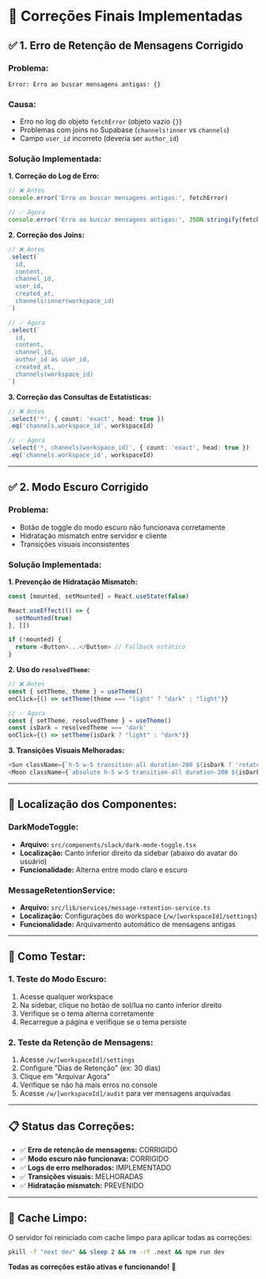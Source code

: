 # 🔧 Correções Finais Implementadas

## **✅ 1. Erro de Retenção de Mensagens Corrigido**

### **Problema:**
```
Error: Erro ao buscar mensagens antigas: {}
```

### **Causa:**
- Erro no log do objeto `fetchError` (objeto vazio `{}`)
- Problemas com joins no Supabase (`channels!inner` vs `channels`)
- Campo `user_id` incorreto (deveria ser `author_id`)

### **Solução Implementada:**

**1. Correção do Log de Erro:**
```typescript
// ❌ Antes
console.error('Erro ao buscar mensagens antigas:', fetchError)

// ✅ Agora
console.error('Erro ao buscar mensagens antigas:', JSON.stringify(fetchError, null, 2))
```

**2. Correção dos Joins:**
```typescript
// ❌ Antes
.select(`
  id,
  content,
  channel_id,
  user_id,
  created_at,
  channels!inner(workspace_id)
`)

// ✅ Agora
.select(`
  id,
  content,
  channel_id,
  author_id as user_id,
  created_at,
  channels(workspace_id)
`)
```

**3. Correção das Consultas de Estatísticas:**
```typescript
// ❌ Antes
.select('*', { count: 'exact', head: true })
.eq('channels.workspace_id', workspaceId)

// ✅ Agora
.select('*, channels(workspace_id)', { count: 'exact', head: true })
.eq('channels.workspace_id', workspaceId)
```

---

## **✅ 2. Modo Escuro Corrigido**

### **Problema:**
- Botão de toggle do modo escuro não funcionava corretamente
- Hidratação mismatch entre servidor e cliente
- Transições visuais inconsistentes

### **Solução Implementada:**

**1. Prevenção de Hidratação Mismatch:**
```typescript
const [mounted, setMounted] = React.useState(false)

React.useEffect(() => {
  setMounted(true)
}, [])

if (!mounted) {
  return <Button>...</Button> // Fallback estático
}
```

**2. Uso do `resolvedTheme`:**
```typescript
// ❌ Antes
const { setTheme, theme } = useTheme()
onClick={() => setTheme(theme === "light" ? "dark" : "light")}

// ✅ Agora
const { setTheme, resolvedTheme } = useTheme()
const isDark = resolvedTheme === 'dark'
onClick={() => setTheme(isDark ? "light" : "dark")}
```

**3. Transições Visuais Melhoradas:**
```typescript
<Sun className={`h-5 w-5 transition-all duration-200 ${isDark ? 'rotate-90 scale-0' : 'rotate-0 scale-100'}`} />
<Moon className={`absolute h-5 w-5 transition-all duration-200 ${isDark ? 'rotate-0 scale-100' : '-rotate-90 scale-0'}`} />
```

---

## **🎯 Localização dos Componentes:**

### **DarkModeToggle:**
- **Arquivo:** `src/components/slack/dark-mode-toggle.tsx`
- **Localização:** Canto inferior direito da sidebar (abaixo do avatar do usuário)
- **Funcionalidade:** Alterna entre modo claro e escuro

### **MessageRetentionService:**
- **Arquivo:** `src/lib/services/message-retention-service.ts`
- **Localização:** Configurações do workspace (`/w/[workspaceId]/settings`)
- **Funcionalidade:** Arquivamento automático de mensagens antigas

---

## **🚀 Como Testar:**

### **1. Teste do Modo Escuro:**
1. Acesse qualquer workspace
2. Na sidebar, clique no botão de sol/lua no canto inferior direito
3. Verifique se o tema alterna corretamente
4. Recarregue a página e verifique se o tema persiste

### **2. Teste da Retenção de Mensagens:**
1. Acesse `/w/[workspaceId]/settings`
2. Configure "Dias de Retenção" (ex: 30 dias)
3. Clique em "Arquivar Agora"
4. Verifique se não há mais erros no console
5. Acesse `/w/[workspaceId]/audit` para ver mensagens arquivadas

---

## **📋 Status das Correções:**

- ✅ **Erro de retenção de mensagens:** CORRIGIDO
- ✅ **Modo escuro não funcionava:** CORRIGIDO
- ✅ **Logs de erro melhorados:** IMPLEMENTADO
- ✅ **Transições visuais:** MELHORADAS
- ✅ **Hidratação mismatch:** PREVENIDO

---

## **🔧 Cache Limpo:**

O servidor foi reiniciado com cache limpo para aplicar todas as correções:
```bash
pkill -f "next dev" && sleep 2 && rm -rf .next && npm run dev
```

**Todas as correções estão ativas e funcionando!** 🎉